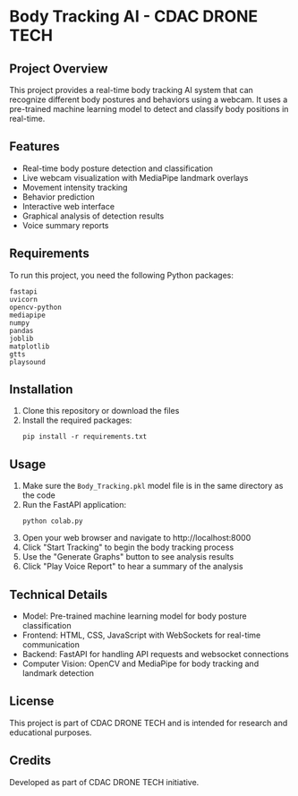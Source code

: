 # Body Tracking AI - CDAC DRONE TECH

## Project Overview
This project provides a real-time body tracking AI system that can recognize different body postures and behaviors using a webcam. It uses a pre-trained machine learning model to detect and classify body positions in real-time.

## Features
- Real-time body posture detection and classification
- Live webcam visualization with MediaPipe landmark overlays
- Movement intensity tracking
- Behavior prediction
- Interactive web interface
- Graphical analysis of detection results
- Voice summary reports

## Requirements
To run this project, you need the following Python packages:
```
fastapi
uvicorn
opencv-python
mediapipe
numpy
pandas
joblib
matplotlib
gtts
playsound
```

## Installation
1. Clone this repository or download the files
2. Install the required packages:
   ```
   pip install -r requirements.txt
   ```

## Usage
1. Make sure the `Body_Tracking.pkl` model file is in the same directory as the code
2. Run the FastAPI application:
   ```
   python colab.py
   ```
3. Open your web browser and navigate to http://localhost:8000
4. Click "Start Tracking" to begin the body tracking process
5. Use the "Generate Graphs" button to see analysis results
6. Click "Play Voice Report" to hear a summary of the analysis

## Technical Details
- Model: Pre-trained machine learning model for body posture classification
- Frontend: HTML, CSS, JavaScript with WebSockets for real-time communication
- Backend: FastAPI for handling API requests and websocket connections
- Computer Vision: OpenCV and MediaPipe for body tracking and landmark detection

## License
This project is part of CDAC DRONE TECH and is intended for research and educational purposes.

## Credits
Developed as part of CDAC DRONE TECH initiative.
